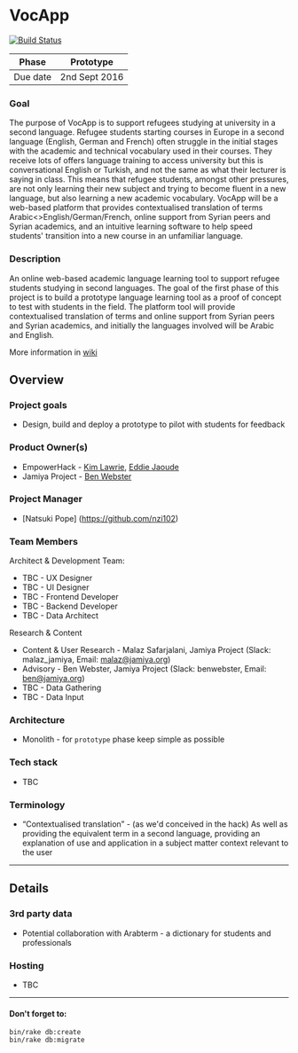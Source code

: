 # VocApp

[![Build Status](https://travis-ci.org/empowerhack/vocapp.svg?branch=travis-ci)](https://travis-ci.org/empowerhack/vocapp)

| Phase | Prototype |
| ----- | -------------- |
| Due date | 2nd Sept 2016  |

### Goal

The purpose of VocApp is to support refugees studying at university in a second language. Refugee students starting courses in Europe in a second language (English, German and French) often struggle in the initial stages with the academic and technical vocabulary used in their courses. They receive lots of offers language training to access university but this is conversational English or Turkish, and not the same as what their lecturer is saying in class. This means that refugee students, amongst other pressures, are not only learning their new subject and trying to become fluent in a new language, but also learning a new academic vocabulary. VocApp will be a web-based platform that provides contextualised translation of terms Arabic<>English/German/French, online support from Syrian peers and Syrian academics, and an intuitive learning software to help speed students' transition into a new course in an unfamiliar language.

### Description

An online web-based academic language learning tool to support refugee students studying in second languages. The goal of the first phase of this project is to build a prototype language learning tool as a proof of concept to test with students in the field. The platform tool will provide contextualised translation of terms and online support from Syrian peers and Syrian academics, and initially the languages involved will be Arabic and English.

More information in [wiki](https://github.com/empowerhack/vocapp/wiki)

## Overview

### Project goals

* Design, build and deploy a prototype to pilot with students for feedback

### Product Owner(s)

* EmpowerHack - [Kim Lawrie](https://github.com/atmostat), [Eddie Jaoude](https://github.com/eddiejaoude)
* Jamiya Project - [Ben Webster](https://github.com/benwebster0)

### Project Manager

* [Natsuki Pope] (https://github.com/nzi102)

### Team Members

Architect & Development Team:
* TBC - UX Designer
* TBC - UI Designer
* TBC - Frontend Developer
* TBC - Backend Developer
* TBC - Data Architect

Research & Content
* Content & User Research - Malaz Safarjalani, Jamiya Project (Slack: malaz_jamiya, Email: malaz@jamiya.org)
* Advisory - Ben Webster, Jamiya Project (Slack: benwebster, Email: ben@jamiya.org)
* TBC - Data Gathering
* TBC - Data Input

### Architecture

* Monolith - for `prototype` phase keep simple as possible

### Tech stack

* TBC


### Terminology

* “Contextualised translation” - (as we'd conceived in the hack) As well as providing the equivalent term in a second language, providing an explanation of use and application in a subject matter context relevant to the user

---

## Details

### 3rd party data

* Potential collaboration with Arabterm - a dictionary for students and professionals

### Hosting

* TBC


---

#### Don't forget to:
```
bin/rake db:create
bin/rake db:migrate
```
